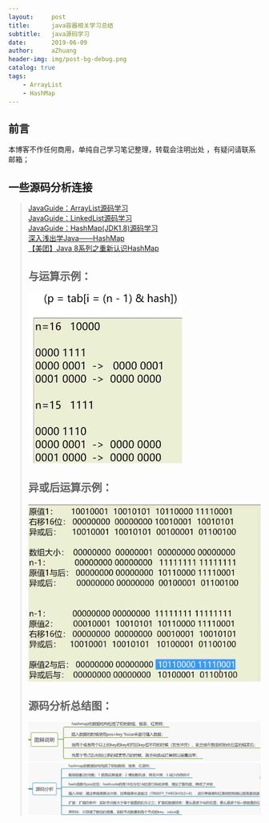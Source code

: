```yaml
---
layout:     post
title:      java容器相关学习总结
subtitle:   java源码学习
date:       2019-06-09
author:     aZhuang
header-img: img/post-bg-debug.png
catalog: true
tags:
    - ArrayList
    - HashMap
---
```


## 前言
本博客不作任何商用，单纯自己学习笔记整理，转载会注明出处 ，有疑问请联系邮箱；

## 一些源码分析连接
> [JavaGuide：ArrayList源码学习](https://github.com/xiaoazhuang/JavaGuide/blob/master/docs/java/collection/ArrayList.md)  
> [JavaGuide：LinkedList源码学习](https://github.com/xiaoazhuang/JavaGuide/blob/master/docs/java/collection/LinkedList.md)  
> [JavaGuide：HashMap(JDK1.8)源码学习](https://github.com/xiaoazhuang/JavaGuide/blob/master/docs/java/collection/HashMap.md)  
> [深入浅出学Java——HashMap](https://blog.csdn.net/woshimaxiao1/article/details/83661464)  
> [【美团】Java 8系列之重新认识HashMap](https://zhuanlan.zhihu.com/p/21673805)  
>
> ## 与运算示例：  	
> ![Image text](https://raw.githubusercontent.com/xiaoazhuang/xiaoazhuang.github.io/master/img/与运算示例.png)    
> ## 异或后运算示例：    	
> ![Image text](https://raw.githubusercontent.com/xiaoazhuang/xiaoazhuang.github.io/master/img/异或后与示例.png)      	
> ## 源码分析总结图：  	
> ![Image text](https://raw.githubusercontent.com/xiaoazhuang/xiaoazhuang.github.io/master/img/hashMap图解说明.png)  	
> ![Image text](https://raw.githubusercontent.com/xiaoazhuang/xiaoazhuang.github.io/master/img/hashMap源码分析图.png)  
